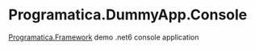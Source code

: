 # Programatica.DummyApp.Console

[Programatica.Framework](https://github.com/ruialexrib/Programatica.Framework) demo .net6 console application